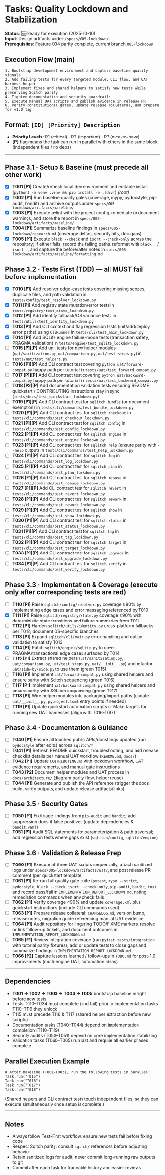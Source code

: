 # Tasks: Quality Lockdown and Stabilization

**Status**: 🆕 Ready for execution (2025-10-10)  
**Input**: Design artifacts under `/specs/005-lockdown/`  
**Prerequisites**: Feature 004 parity complete, current branch `005-lockdown`

## Execution Flow (main)
```
1. Bootstrap development environment and capture baseline quality signals
2. Add failing tests for every targeted module, CLI flow, and UAT harness helper
3. Implement fixes and shared helpers to satisfy new tests while preserving Sqitch parity
4. Tighten documentation and security guardrails
5. Execute manual UAT scripts and publish evidence in release PR
6. Verify constitutional gates, update release collateral, and prepare for v1.0 tag
```

## Format: `[ID] [Priority] Description`
- **Priority Levels**: P1 (critical) · P2 (important) · P3 (nice-to-have)  
- **[P]** flag means the task can run in parallel with others in the same block (independent files / no deps)

---

## Phase 3.1 · Setup & Baseline (must precede all other work)
- [X] **T001 [P1]** Create/refresh local dev environment and editable install (`python3 -m venv .venv && pip install -e .[dev]`)  *(root)*
- [X] **T002 [P1]** Run baseline quality gates (coverage, mypy, pydocstyle, pip-audit, bandit) and archive outputs under `specs/005-lockdown/artifacts/baseline/`
- [X] **T003 [P1]** Execute pylint with the project config, remediate or document warnings, and store the report in `specs/005-lockdown/artifacts/baseline/`
- [X] **T004 [P1]** Summarize baseline findings in `specs/005-lockdown/research.md` (coverage deltas, security hits, doc gaps)
- [X] **T005 [P1]** Execute `black --check` and `isort --check-only` across the repository; if either fails, record the failing paths, reformat with `black .` / `isort .`, and capture the before/after notes in `specs/005-lockdown/artifacts/baseline/formatting.md`

## Phase 3.2 · Tests First (TDD) — all MUST fail before implementation
- [X] **T010 [P1]** Add resolver edge-case tests covering missing scopes, duplicate files, and path validation in `tests/config/test_resolver_lockdown.py`
- [X] **T011 [P1]** Add registry state mutation/error tests in `tests/registry/test_state_lockdown.py`
- [X] **T012 [P1]** Add identity fallback/OS variance tests in `tests/utils/test_identity_lockdown.py`
- [X] **T013 [P1]** Add CLI context and flag regression tests (init/add/deploy error paths) using `CliRunner` in `tests/cli/test_main_lockdown.py`
- [X] **T014 [P1]** Add SQLite engine failure-mode tests (transaction safety, PRAGMA validation) in `tests/engine/test_sqlite_lockdown.py`
- [ ] **T015 [P1][P]** Add unit tests for new helper modules (`uat/sanitization.py`, `uat/comparison.py`, `uat/test_steps.py`) in `tests/uat/test_helpers.py`
- [ ] **T016 [P1][P]** Add CLI contract test covering `python uat/forward-compat.py` happy path per tutorial in `tests/uat/test_forward_compat.py`
- [ ] **T017 [P1][P]** Add CLI contract test covering `python uat/backward-compat.py` happy path per tutorial in `tests/uat/test_backward_compat.py`
- [ ] **T018 [P2][P]** Add documentation validation tests ensuring README quickstart / CONTRIBUTING instructions stay in sync (`tests/docs/test_quickstart_lockdown.py`)
- [ ] **T019 [P1][P]** Add CLI contract test for `sqlitch bundle` (or document exemption) in `tests/cli/commands/test_bundle_lockdown.py`
- [ ] **T020 [P1][P]** Add CLI contract test for `sqlitch checkout` in `tests/cli/commands/test_checkout_lockdown.py`
- [ ] **T021 [P1][P]** Add CLI contract test for `sqlitch config` in `tests/cli/commands/test_config_lockdown.py`
- [ ] **T022 [P1][P]** Add CLI contract test for `sqlitch engine` in `tests/cli/commands/test_engine_lockdown.py`
- [ ] **T023 [P1][P]** Add CLI contract test for `sqlitch help` (ensure parity with `--help` output) in `tests/cli/commands/test_help_lockdown.py`
- [ ] **T024 [P1][P]** Add CLI contract test for `sqlitch log` in `tests/cli/commands/test_log_lockdown.py`
- [ ] **T025 [P1][P]** Add CLI contract test for `sqlitch plan` in `tests/cli/commands/test_plan_lockdown.py`
- [ ] **T026 [P1][P]** Add CLI contract test for `sqlitch rebase` in `tests/cli/commands/test_rebase_lockdown.py`
- [ ] **T027 [P1][P]** Add CLI contract test for `sqlitch revert` in `tests/cli/commands/test_revert_lockdown.py`
- [ ] **T028 [P1][P]** Add CLI contract test for `sqlitch rework` in `tests/cli/commands/test_rework_lockdown.py`
- [ ] **T029 [P1][P]** Add CLI contract test for `sqlitch show` in `tests/cli/commands/test_show_lockdown.py`
- [ ] **T030 [P1][P]** Add CLI contract test for `sqlitch status` in `tests/cli/commands/test_status_lockdown.py`
- [ ] **T031 [P1][P]** Add CLI contract test for `sqlitch tag` in `tests/cli/commands/test_tag_lockdown.py`
- [ ] **T032 [P1][P]** Add CLI contract test for `sqlitch target` in `tests/cli/commands/test_target_lockdown.py`
- [ ] **T033 [P1][P]** Add CLI contract test for `sqlitch upgrade` in `tests/cli/commands/test_upgrade_lockdown.py`
- [ ] **T034 [P1][P]** Add CLI contract test for `sqlitch verify` in `tests/cli/commands/test_verify_lockdown.py`

## Phase 3.3 · Implementation & Coverage (execute only after corresponding tests are red)
- [ ] **T110 [P1]** Raise `sqlitch/config/resolver.py` coverage ≥90% by implementing edge cases and error messaging referenced by T010
- [X] **T111 [P1]** Raise `sqlitch/registry/state.py` coverage ≥90% with deterministic state transitions and failure summaries from T011
- [ ] **T112 [P1]** Harden `sqlitch/utils/identity.py` cross-platform fallbacks per T012; document OS-specific branches
- [ ] **T113 [P1]** Expand `sqlitch/cli/main.py` error handling and option validation to satisfy T013
- [X] **T114 [P1]** Patch `sqlitch/engine/sqlite.py` to cover PRAGMA/transactional edge cases surfaced by T014
- [ ] **T115 [P1]** Extract shared helpers (`uat/sanitization.py`, `uat/comparison.py`, `uat/test_steps.py`, `uat/__init__.py`) and refactor `uat/side-by-side.py` to use them (green T015)
- [ ] **T116 [P1]** Implement `uat/forward-compat.py` using shared helpers and ensure parity with Sqitch sequencing (green T016)
- [ ] **T117 [P1]** Implement `uat/backward-compat.py` using shared helpers and ensure parity with SQLitch sequencing (green T017)
- [ ] **T118 [P1]** Wire helper modules into packaging/import paths (update `uat/__init__.py`, `pyproject.toml` entry points if needed)
- [ ] **T119 [P1]** Update quickstart automation scripts or Make targets for running new UAT harnesses (align with T016-T017)

## Phase 3.4 · Documentation & Guidance
- [ ] **T040 [P1]** Ensure all touched public APIs/docstrings updated (run `pydocstyle` after edits) across `sqlitch/*`
- [ ] **T041 [P1]** Refresh README quickstart, troubleshooting, and add release checklist details per manual UAT workflow (`README.md`, `docs/`)
- [ ] **T042 [P1]** Update `CONTRIBUTING.md` with lockdown workflow, UAT evidence requirements, and manual gate instructions
- [ ] **T043 [P2]** Document helper modules and UAT process in `docs/architecture/` (diagram parity flow, helper reuse)
- [ ] **T044 [P1]** Generate and publish the API reference (trigger the docs build, verify outputs, and update release artifacts/links)

## Phase 3.5 · Security Gates
- [ ] **T050 [P1]** Fix/triage findings from `pip-audit` and `bandit`; add suppression docs if false positives (update dependencies & `bandit.yaml`)
- [ ] **T051 [P1]** Audit SQL statements for parameterization & path traversal; add regression tests where gaps exist (`sqlitch/config`, `sqlitch/engine`)

## Phase 3.6 · Validation & Release Prep
- [ ] **T060 [P1]** Execute all three UAT scripts sequentially, attach sanitized logs under `specs/005-lockdown/artifacts/uat/`, and post release PR comment (per quickstart template)
- [ ] **T061 [P1]** Re-run full quality gate suite (`pytest`, `mypy --strict`, `pydocstyle`, `black --check`, `isort --check-only`, `pip-audit`, `bandit`, `tox`) and record pass/fail in `IMPLEMENTATION_REPORT_LOCKDOWN.md`, noting remediation commands when any check fails
- [ ] **T062 [P1]** Verify coverage ≥90% and update `coverage.xml` plus quickstart instructions (include CLI commands used)
- [ ] **T063 [P1]** Prepare release collateral: `CHANGELOG.md`, version bump, release notes, migration guide referencing manual UAT evidence
- [ ] **T064 [P1]** Audit repository for lingering TODO/FIXME markers, resolve or link follow-up tickets, and document outcomes in `IMPLEMENTATION_REPORT_LOCKDOWN.md`
- [ ] **T065 [P1]** Review integration coverage (run `pytest tests/integration` with tutorial parity fixtures); add or update tests to close gaps and summarize findings in `IMPLEMENTATION_REPORT_LOCKDOWN.md`
- [ ] **T066 [P2]** Capture lessons learned / follow-ups in `TODO.md` for post-1.0 improvements (multi-engine UAT, automation ideas)

---

## Dependencies
- **T001 → T002 → T003 → T004 → T005** bootstrap baseline insight before new tests
- Tests T010–T034 must complete (and fail) prior to implementation tasks T110–T119 they unlock
- T115 must precede T116 & T117 (shared helper extraction before new scripts)
- Documentation tasks (T040–T044) depend on implementation completion (T110–T119)
- Security audits (T050–T051) depend on core implementation stabilizing
- Validation tasks (T060–T065) run last and require all earlier phases complete

## Parallel Execution Example
```
# After baseline (T001–T003), run the following tests in parallel:
Task.run("T015")
Task.run("T016")
Task.run("T017")
Task.run("T018")
```
(Shared helpers and CLI contract tests touch independent files, so they can execute simultaneously once setup is complete.)

---

## Notes
- Always follow Test-First workflow: ensure new tests fail before fixing code
- Respect Sqitch parity: consult `sqitch/` references before adjusting behavior
- Retain sanitized logs for audit; never commit long-running raw outputs to git
- Commit after each task for traceable history and easier reviews
